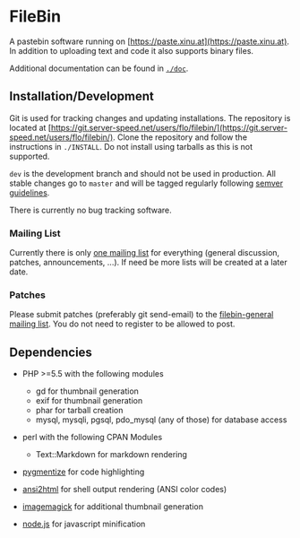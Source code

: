 # FileBin

A pastebin software running on [https://paste.xinu.at](https://paste.xinu.at).
In addition to uploading text and code it also supports binary files.

Additional documentation can be found in [`./doc`](doc/).

## Installation/Development

Git is used for tracking changes and updating installations. The repository is
located at [https://git.server-speed.net/users/flo/filebin/](https://git.server-speed.net/users/flo/filebin/).
Clone the repository and follow the instructions in `./INSTALL`. Do not
install using tarballs as this is not supported.

`dev` is the development branch and should not be used in production. All
stable changes go to `master` and will be tagged regularly following [semver
guidelines](http://semver.org/).

There is currently no bug tracking software.

### Mailing List

Currently there is only [one mailing
list](https://lists.server-speed.net/listinfo/filebin-general) for everything
(general discussion, patches, announcements, ...). If need be more lists will be
created at a later date.

### Patches

Please submit patches (preferably git send-email) to the [filebin-general
mailing list](https://lists.server-speed.net/listinfo/filebin-general). You do
not need to register to be allowed to post.


## Dependencies

*  PHP >=5.5 with the following modules
    * gd for thumbnail generation
    * exif for thumbnail generation
    * phar for tarball creation
    * mysql, mysqli, pgsql, pdo_mysql (any of those) for database access

*  perl with the following CPAN Modules
    * Text::Markdown for markdown rendering

*  [pygmentize](http://pygments.org/) for code highlighting
*  [ansi2html](http://pypi.python.org/pypi/ansi2html) for shell output rendering (ANSI color codes)
*  [imagemagick](http://www.imagemagick.org/) for additional thumbnail generation
*  [node.js](https://nodejs.org/) for javascript minification

